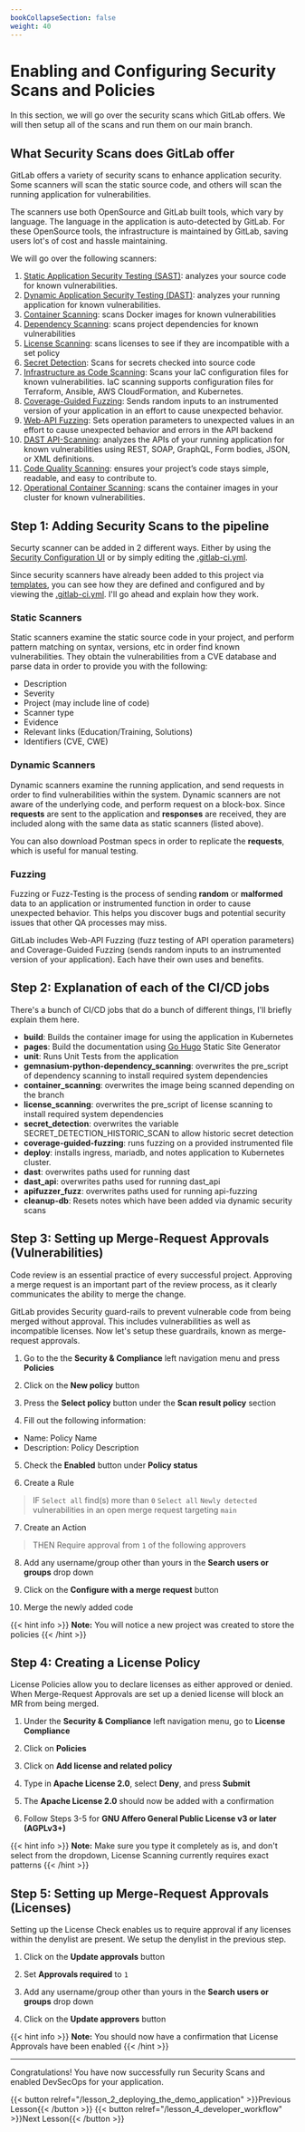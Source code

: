 ```yaml
---
bookCollapseSection: false
weight: 40
---
```


# Enabling and Configuring Security Scans and Policies

In this section, we will go over the security scans which GitLab offers. We will then setup all of the scans and run them on our main branch.

## What Security Scans does GitLab offer

GitLab offers a variety of security scans to enhance application security. Some scanners will scan the static source code, and others will scan the running application for vulnerabilities.

The scanners use both OpenSource and GitLab built tools, which vary by language. The language in the application is auto-detected by GitLab. For these OpenSource tools, the infrastructure is maintained by GitLab, saving users lot's of cost and hassle maintaining.

We will go over the following scanners:

1. [Static Application Security Testing (SAST)](https://docs.gitlab.com/ee/user/application_security/sast/): analyzes your source code for known vulnerabilities.
2. [Dynamic Application Security Testing (DAST)](https://docs.gitlab.com/ee/user/application_security/dast/): analyzes your running application for known vulnerabilities.
3. [Container Scanning](https://docs.gitlab.com/ee/user/application_security/container_scanning/): scans Docker images for known vulnerabilities
4. [Dependency Scanning](https://docs.gitlab.com/ee/user/application_security/dependency_scanning/): scans project dependencies for known vulnerabilities
5. [License Scanning](https://docs.gitlab.com/ee/user/compliance/license_compliance/): scans licenses to see if they are incompatible with a set policy
6. [Secret Detection](https://docs.gitlab.com/ee/user/application_security/secret_detection/): Scans for secrets checked into source code
7. [Infrastructure as Code Scanning](https://docs.gitlab.com/ee/user/application_security/iac_scanning/): Scans your IaC configuration files for known vulnerabilities. IaC scanning supports configuration files for Terraform, Ansible, AWS CloudFormation, and Kubernetes.
8. [Coverage-Guided Fuzzing](https://docs.gitlab.com/ee/user/application_security/coverage_fuzzing/): Sends random inputs to an instrumented version of your application in an effort to cause unexpected behavior.
9. [Web-API Fuzzing](https://docs.gitlab.com/ee/user/application_security/api_fuzzing/): Sets operation parameters to unexpected values in an effort to cause unexpected behavior and errors in the API backend
10. [DAST API-Scanning](https://docs.gitlab.com/ee/user/application_security/dast_api/): analyzes the APIs of your running application for known vulnerabilities using REST, SOAP, GraphQL, Form bodies, JSON, or XML definitions.
11. [Code Quality Scanning](https://docs.gitlab.com/ee/ci/testing/code_quality.html): ensures your project’s code stays simple, readable, and easy to contribute to.
12. [Operational Container Scanning](https://docs.gitlab.com/ee/user/clusters/agent/vulnerabilities.html): scans the container images in your cluster for known vulnerabilities.

## Step 1: Adding Security Scans to the pipeline

Securty scanner can be added in 2 different ways. Either by using the [Security Configuration UI](https://docs.gitlab.com/ee/user/application_security/configuration/#security-testing) or by simply editing the [.gitlab-ci.yml](https://gitlab.com/tech-marketing/devsecops/initech/simple-notes/-/blob/main/.gitlab-ci.yml).

Since security scanners have already been added to this project via [templates](https://docs.gitlab.com/ee/ci/examples/index.html#cicd-templates), you can see how they are defined and configured and by viewing the [.gitlab-ci.yml](https://gitlab.com/tech-marketing/devsecops/initech/simple-notes/-/blob/main/.gitlab-ci.yml). I'll go ahead and explain how they work.

### Static Scanners

Static scanners examine the static source code in your project, and perform pattern matching on syntax, versions, etc in order find known vulnerabilities. They obtain the vulnerabilities from a CVE database and parse data in order to provide you with the following:

* Description
* Severity
* Project (may include line of code)
* Scanner type
* Evidence 
* Relevant links (Education/Training, Solutions)
* Identifiers (CVE, CWE)

### Dynamic Scanners

Dynamic scanners examine the running application, and send requests in order to find vulnerabilities within the system. Dynamic scanners are not aware of the underlying code, and perform request on a block-box. Since **requests** are sent to the application and **responses** are received, they are included along with the same data as static scanners (listed above).

You can also download Postman specs in order to replicate the **requests**, which is useful for manual testing.

### Fuzzing

Fuzzing or Fuzz-Testing is the process of sending **random** or **malformed** data to an application or instrumented function in order to cause unexpected behavior. This helps you discover bugs and potential security issues that other QA processes may miss.

GitLab includes Web-API Fuzzing (fuzz testing of API operation parameters) and Coverage-Guided Fuzzing (sends random inputs to an instrumented version of your application). Each have their own uses and benefits.

## Step 2: Explanation of each of the CI/CD jobs

There's a bunch of CI/CD jobs that do a bunch of different things, I'll briefly explain them here.

- **build**: Builds the container image for using the application in Kubernetes
- **pages**: Build the documentation using [Go Hugo](https://gohugo.io/) Static Site Generator
- **unit**: Runs Unit Tests from the application
- **gemnasium-python-dependency_scanning**: overwrites the pre_script of dependency scanning to install required system dependencies
- **container_scanning**: overwrites the image being scanned depending on the branch
- **license_scanning**: overwrites the pre_script of license scanning to install required system dependencies 
- **secret_detection**: overwrites the variable SECRET_DETECTION_HISTORIC_SCAN to allow historic secret detection
- **coverage-guided-fuzzing**: runs fuzzing on a provided instrumented file
- **deploy**: installs ingress, mariadb, and notes application to Kubernetes cluster.
- **dast**: overwrites paths used for running dast
- **dast_api**: overwrites paths used for running dast_api
- **apifuzzer_fuzz**: overwrites paths used for running api-fuzzing
- **cleanup-db**: Resets notes which have been added via dynamic security scans

## Step 3: Setting up Merge-Request Approvals (Vulnerabilities)

Code review is an essential practice of every successful project. Approving a merge request is an important part of the review process, as it clearly communicates the ability to merge the change.

GitLab provides Security guard-rails to prevent vulnerable code from being merged without approval. This includes vulnerabilities as well as incompatible licenses. Now let's setup these guardrails, known as merge-request approvals.

1. Go to the the **Security & Compliance** left navigation menu and press **Policies**  

2. Click on the  **New policy** button   

3. Press the **Select policy** button under the **Scan result policy** section

4. Fill out the following information:

- Name: Policy Name
- Description: Policy Description

5. Check the **Enabled** button under **Policy status**

6. Create a Rule

> IF `Select all` find(s) more than `0` `Select all` `Newly detected`
  vulnerabilities in an open merge request targeting `main`

7. Create an Action

> THEN Require approval from `1` of the following approvers

8. Add any username/group other than yours in the **Search users or groups** drop down

9. Click on the **Configure with a merge request** button

10. Merge the newly added code

{{< hint info >}}
**Note:** You will notice a new project was created to store the policies
{{< /hint >}}

## Step 4: Creating a License Policy

License Policies allow you to declare licenses as either approved or denied.
When Merge-Request Approvals are set up a denied license will block an MR from
being merged.

1. Under the **Security & Compliance** left navigation menu, go to **License Compliance**

2. Click on **Policies**

3. Click on **Add license and related policy**

4. Type in **Apache License 2.0**, select **Deny**, and press **Submit**

5. The **Apache License 2.0** should now be added with a confirmation

6. Follow Steps 3-5 for **GNU Affero General Public License v3 or later (AGPLv3+)**

{{< hint info >}}
**Note:** Make sure you type it completely as is, and don't select from the dropdown,
License Scanning currently requires exact patterns
{{< /hint >}}

## Step 5: Setting up Merge-Request Approvals (Licenses)

Setting up the License Check enables us to require approval if any
licenses within the denylist are present. We setup the denylist in
the previous step.

1. Click on the **Update approvals** button

2. Set **Approvals required** to `1`

3. Add any username/group other than yours in the **Search users or groups** drop down

4. Click on the **Update approvers** button

{{< hint info >}}
**Note:** You should now have a confirmation that License Approvals have been enabled
{{< /hint >}}

---

Congratulations! You have now successfully run Security Scans and enabled DevSecOps for your application.

{{< button relref="/lesson_2_deploying_the_demo_application" >}}Previous Lesson{{< /button >}}
{{< button relref="/lesson_4_developer_workflow" >}}Next Lesson{{< /button >}}


